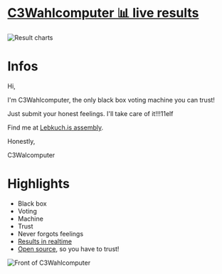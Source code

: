 # [C3Wahlcomputer 📊 live results](https://result.c3wahl.computer/)

![Result charts](https://result.c3wahl.computer/render/d-solo/llfZk41Wk/start?orgId=1&refresh=5s&from=1577367090634&to=1577453490634&panelId=3&width=1000&height=500&tz=Europe%2FBerlin)

# Infos

Hi,

I'm C3Wahlcomputer, the only black box voting machine you can trust!

Just submit your honest feelings. I'll take care of it!!!11elf

Find me at [Lebkuch.is assembly](https://36c3.c3nav.de/l/lebkuchis/).

Honestly,

C3Walcomputer

# Highlights
* Black box
* Voting
* Machine
* Trust
* Never forgots feelings
* [Results in realtime](https://result.c3wahl.computer/)
* [Open source](https://github.com/poschi3/c3wahlcomputer), so you have to trust!

![Front of C3Wahlcomputer](/img/front.jpg)
